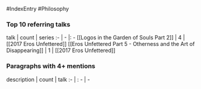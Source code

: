 #IndexEntry #Philosophy

### Top 10 referring talks
talk | count | series
:- | - |: -
[[Logos in the Garden of Souls Part 2]] | 4 | [[2017 Eros Unfettered]]
[[Eros Unfettered Part 5 - Otherness and the Art of Disappearing]] | 1 | [[2017 Eros Unfettered]]

### Paragraphs with 4+ mentions
description | count | talk
:- | : - | -

